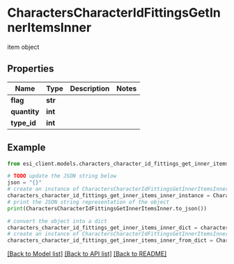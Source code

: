 # CharactersCharacterIdFittingsGetInnerItemsInner

item object

## Properties

Name | Type | Description | Notes
------------ | ------------- | ------------- | -------------
**flag** | **str** |  | 
**quantity** | **int** |  | 
**type_id** | **int** |  | 

## Example

```python
from esi_client.models.characters_character_id_fittings_get_inner_items_inner import CharactersCharacterIdFittingsGetInnerItemsInner

# TODO update the JSON string below
json = "{}"
# create an instance of CharactersCharacterIdFittingsGetInnerItemsInner from a JSON string
characters_character_id_fittings_get_inner_items_inner_instance = CharactersCharacterIdFittingsGetInnerItemsInner.from_json(json)
# print the JSON string representation of the object
print(CharactersCharacterIdFittingsGetInnerItemsInner.to_json())

# convert the object into a dict
characters_character_id_fittings_get_inner_items_inner_dict = characters_character_id_fittings_get_inner_items_inner_instance.to_dict()
# create an instance of CharactersCharacterIdFittingsGetInnerItemsInner from a dict
characters_character_id_fittings_get_inner_items_inner_from_dict = CharactersCharacterIdFittingsGetInnerItemsInner.from_dict(characters_character_id_fittings_get_inner_items_inner_dict)
```
[[Back to Model list]](../README.md#documentation-for-models) [[Back to API list]](../README.md#documentation-for-api-endpoints) [[Back to README]](../README.md)


